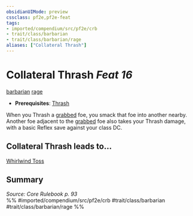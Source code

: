 ```yaml
---
obsidianUIMode: preview
cssclass: pf2e,pf2e-feat
tags:
- imported/compendium/src/pf2e/crb
- trait/class/barbarian
- trait/class/barbarian/rage
aliases: ["Collateral Thrash"]
---
```

# Collateral Thrash  *Feat 16*  
[barbarian](rules/traits/barbarian.md)  [rage](rules/traits/rage.md)  

- **Prerequisites**: [Thrash](thrash.md)

When you Thrash a [grabbed](conditions.md#Grabbed) foe, you smack that foe into another nearby. Another foe adjacent to the [grabbed](conditions.md#Grabbed) foe also takes your Thrash damage, with a basic Reflex save against your class DC.

## Collateral Thrash leads to...

[Whirlwind Toss](whirlwind-toss-frp3.md)

## Summary

*Source: Core Rulebook p. 93*  
%% #imported/compendium/src/pf2e/crb #trait/class/barbarian #trait/class/barbarian/rage %%